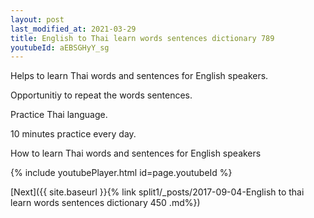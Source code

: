 ```yaml
---
layout: post
last_modified_at: 2021-03-29
title: English to Thai learn words sentences dictionary 789 
youtubeId: aEBSGHyY_sg
---
```

 
 
Helps to learn Thai words and sentences for English speakers.

Opportunitiy to repeat the words sentences. 

Practice Thai language. 
 
10 minutes practice every day. 
 
How to learn Thai words and sentences for English speakers 
 
{% include youtubePlayer.html id=page.youtubeId %}
 
 
[Next]({{ site.baseurl }}{% link  split1/_posts/2017-09-04-English to thai learn words sentences dictionary 450 .md%})
 

